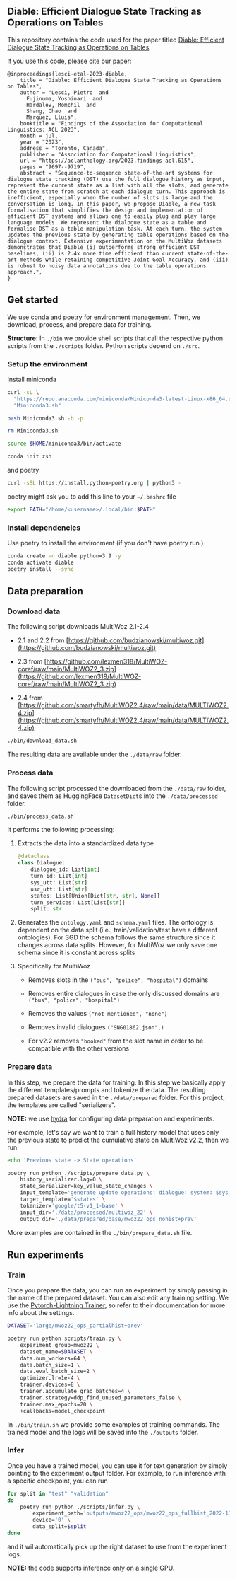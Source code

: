 ## Diable: Efficient Dialogue State Tracking as Operations on Tables

This repository contains the code used for the paper titled [Diable: Efficient Dialogue State Tracking as Operations on Tables](https://aclanthology.org/2023.findings-acl.615/).

If you use this code, please cite our paper:
```
@inproceedings{lesci-etal-2023-diable,
    title = "Diable: Efficient Dialogue State Tracking as Operations on Tables",
    author = "Lesci, Pietro  and
      Fujinuma, Yoshinari  and
      Hardalov, Momchil  and
      Shang, Chao  and
      Marquez, Lluis",
    booktitle = "Findings of the Association for Computational Linguistics: ACL 2023",
    month = jul,
    year = "2023",
    address = "Toronto, Canada",
    publisher = "Association for Computational Linguistics",
    url = "https://aclanthology.org/2023.findings-acl.615",
    pages = "9697--9719",
    abstract = "Sequence-to-sequence state-of-the-art systems for dialogue state tracking (DST) use the full dialogue history as input, represent the current state as a list with all the slots, and generate the entire state from scratch at each dialogue turn. This approach is inefficient, especially when the number of slots is large and the conversation is long. In this paper, we propose Diable, a new task formalisation that simplifies the design and implementation of efficient DST systems and allows one to easily plug and play large language models. We represent the dialogue state as a table and formalise DST as a table manipulation task. At each turn, the system updates the previous state by generating table operations based on the dialogue context. Extensive experimentation on the MultiWoz datasets demonstrates that Diable (i) outperforms strong efficient DST baselines, (ii) is 2.4x more time efficient than current state-of-the-art methods while retaining competitive Joint Goal Accuracy, and (iii) is robust to noisy data annotations due to the table operations approach.",
}
```

## Get started

We use conda and poetry for environment management. Then, we download, process, and prepare data for training.

**Structure:** In `./bin` we provide shell scripts that call the respective python scripts from the `./scripts` folder. Python scripts depend on `./src`.

### Setup the environment

Install miniconda

```bash
curl -sL \
  "https://repo.anaconda.com/miniconda/Miniconda3-latest-Linux-x86_64.sh" > \
  "Miniconda3.sh"

bash Miniconda3.sh -b -p

rm Miniconda3.sh

source $HOME/miniconda3/bin/activate

conda init zsh
```

and poetry

```bash
curl -sSL https://install.python-poetry.org | python3 -
```

poetry might ask you to add this line to your `~/.bashrc` file

```bash
export PATH="/home/<username>/.local/bin:$PATH"
```

### Install dependencies
Use poetry to install the environment (if you don't have poetry run )

```bash
conda create -n diable python=3.9 -y
conda activate diable
poetry install --sync
```

## Data preparation



### Download data

The following script downloads MultiWoz 2.1-2.4

- 2.1 and 2.2 from [https://github.com/budzianowski/multiwoz.git](https://github.com/budzianowski/multiwoz.git)

- 2.3 from [https://github.com/lexmen318/MultiWOZ-coref/raw/main/MultiWOZ2_3.zip](https://github.com/lexmen318/MultiWOZ-coref/raw/main/MultiWOZ2_3.zip)

- 2.4 from [https://github.com/smartyfh/MultiWOZ2.4/raw/main/data/MULTIWOZ2.4.zip](https://github.com/smartyfh/MultiWOZ2.4/raw/main/data/MULTIWOZ2.4.zip)

```bash
./bin/download_data.sh
```

The resulting data are available under the `./data/raw` folder.


### Process data

The following script processed the downloaded from the `./data/raw` folder, and
saves them as HuggingFace `DatasetDict`s into the `./data/processed` folder. 

```bash
./bin/process_data.sh
```

It performs the following processing:

1. Extracts the data into a standardized data type
    ```python
    @dataclass
    class Dialogue:
        dialogue_id: List[int]
        turn_id: List[int]
        sys_utt: List[str]
        usr_utt: List[str]
        states: List[Union[Dict[str, str], None]]
        turn_services: List[List[str]]
        split: str
    ```

1. Generates the `ontology.yaml` and `schema.yaml` files. The ontology is dependent on the data split (i.e., train/validation/test have a different ontologies). For SGD the schema follows the same structure since it changes across data splits. However, for MultiWoz we only save one schema since it is constant across splits

1. Specifically for MultiWoz

    - Removes slots in the `("bus", "police", "hospital")` domains

    - Removes entire dialogues in case the only discussed domains are `("bus", "police", "hospital")`

    - Removes the values `("not mentioned", "none")`

    - Removes invalid dialogues `("SNG01862.json",)`

    - For v2.2 removes `"booked"` from the slot name in order to be compatible with the other versions


### Prepare data

In this step, we prepare the data for training. In this step we basically apply the different templates/prompts and tokenize the data. The resulting prepared datasets are saved in the `./data/prepared` folder. For this project, the templates are called "serializers".

**NOTE:** we use [hydra](https://hydra.cc/) for configuring data preparation and experiments.

For example, let's say we want to train a full history model that uses only the previous state to predict the cumulative state on MultiWoz v2.2, then we run

```bash
echo 'Previous state -> State operations'

poetry run python ./scripts/prepare_data.py \
    history_serializer.lag=0 \
    state_serializer=key_value_state_changes \
    input_template='generate update operations: dialogue: system: $sys_utt user: $usr_utt $sep previous dialogue states: $previous_states $sep operations:' \
    target_template='$states' \
    tokenizer='google/t5-v1_1-base' \
    input_dir='./data/processed/multiwoz_22' \
    output_dir='./data/prepared/base/mwoz22_ops_nohist+prev'

```

More examples are contained in the `./bin/prepare_data.sh` file.


## Run experiments

### Train

Once you prepare the data, you can run an experiment by simply passing in the name of the prepared dataset. You can also edit any training setting. We use the [Pytorch-Lightning Trainer](https://lightning.ai/docs/pytorch/stable/common/trainer.html), so refer to their documentation for more info about the settings.

```bash
DATASET='large/mwoz22_ops_partialhist+prev'

poetry run python scripts/train.py \
    experiment_group=mwoz22 \
    dataset_name=$DATASET \
    data.num_workers=64 \
    data.batch_size=1 \
    data.eval_batch_size=2 \
    optimizer.lr=1e-4 \
    trainer.devices=8 \
    trainer.accumulate_grad_batches=4 \
    trainer.strategy=ddp_find_unused_parameters_false \
    trainer.max_epochs=20 \
    +callbacks=model_checkpoint
```

In `./bin/train.sh` we provide some examples of training commands. The trained model and the logs will be saved into the `./outputs` folder.


### Infer

Once you have a trained model, you can use it for text generation by simply pointing to the experiment output folder. For example, to run inference with a specific checkpoint, you can run

```bash
for split in "test" "validation"
do
    poetry run python ./scripts/infer.py \
        experiment_path='outputs/mwoz22_ops/mwoz22_ops_fullhist_2022-11-16T14-35-44' \
        device='0' \
        data_split=$split
done
```

and it wil automatically pick up the right dataset to use from the experiment logs. 

**NOTE:** the code supports inference only on a single GPU.
